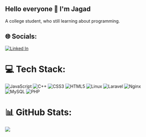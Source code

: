## Hello everyone 👋 I'm Jagad

A college student, who still learning about programming.

## 🌐 Socials:
[![Linked In](https://img.shields.io/badge/LinkedIn-%23E4405F.svg?logo=LinkedIn&logoColor=white)](https://linkedin.com/in/jagadw)

# 💻 Tech Stack:
![JavaScript](https://img.shields.io/badge/javascript-%23323330.svg?style=for-the-badge&logo=javascript&logoColor=%23F7DF1E) ![C++](https://img.shields.io/badge/c++-%2300599C.svg?style=for-the-badge&logo=c%2B%2B&logoColor=white) ![CSS3](https://img.shields.io/badge/css3-%231572B6.svg?style=for-the-badge&logo=css3&logoColor=white) ![HTML5](https://img.shields.io/badge/html5-%23E34F26.svg?style=for-the-badge&logo=html5&logoColor=white) ![Linux](https://img.shields.io/badge/Linux-%23000000.svg?style=for-the-badge&logo=linux&logoColor=%23F7DF1E) ![Laravel](https://img.shields.io/badge/laravel-%23FF2D20.svg?style=for-the-badge&logo=laravel&logoColor=white) ![Nginx](https://img.shields.io/badge/nginx-%23009639.svg?style=for-the-badge&logo=nginx&logoColor=white) ![MySQL](https://img.shields.io/badge/mysql-4479A1.svg?style=for-the-badge&logo=mysql&logoColor=white) ![PHP](https://img.shields.io/badge/php-%231572B6.svg?style=for-the-badge&logo=php&logoColor=white)

# 📊 GitHub Stats:
<!--
![](https://github-readme-stats.vercel.app/api?username=jagadw&theme=dark&hide_border=false&include_all_commits=false&count_private=false)<br/>
![](https://github-readme-streak-stats.herokuapp.com/?user=jagadw&theme=dark&hide_border=false)<br/>
-->
![](https://github-readme-stats.vercel.app/api/top-langs/?username=jagadw&theme=dark&hide_border=false&include_all_commits=false&count_private=false&layout=compact)
<!--
---
[![](https://visitcount.itsvg.in/api?id=jagadw&icon=0&color=0)](https://visitcount.itsvg.in)
-->
<!-- Proudly created with GPRM ( https://gprm.itsvg.in ) -->
